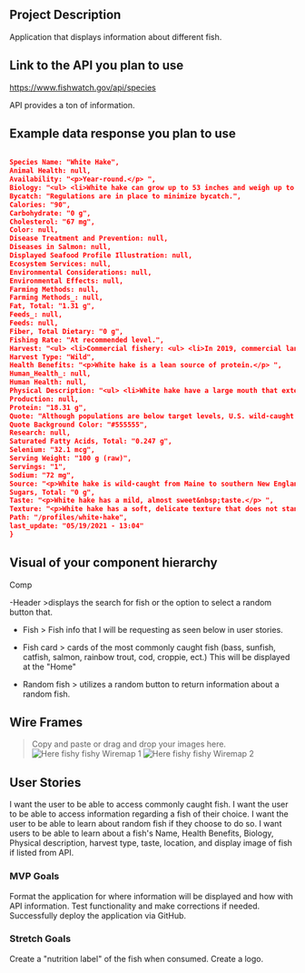 ## Project Description 
Application that displays information about different fish.

## Link to the API you plan to use
https://www.fishwatch.gov/api/species

API provides a ton of information.

## Example data response you plan to use
```json

Species Name: "White Hake",
Animal Health: null,
Availability: "<p>Year-round.</p> ",
Biology: "<ul> <li>White hake can grow up to 53 inches and weigh up to 49 pounds.</li> <li>White hake eggs are buoyant, and larval and early juvenile fish live higher in the water column than adult fish.</li> <li>White hake settle to the bottom when they are about 2 months old.</li> <li>Adult white hake typically prefer deeper water than juveniles.</li> <li>White hake move inshore to shallower waters in the summer and move offshore to deeper waters during the winter.</li> <li>Male white hake are usually smaller than females.</li> <li>Adult white hake primarily prey on other bottom-dwelling organisms, such as squid, crustaceans, and small bony fish.</li> </ul> ",
Bycatch: "Regulations are in place to minimize bycatch.",
Calories: "90",
Carbohydrate: "0 g",
Cholesterol: "67 mg",
Color: null,
Disease Treatment and Prevention: null,
Diseases in Salmon: null,
Displayed Seafood Profile Illustration: null,
Ecosystem Services: null,
Environmental Considerations: null,
Environmental Effects: null,
Farming Methods: null,
Farming Methods_: null,
Fat, Total: "1.31 g",
Feeds_: null,
Feeds: null,
Fiber, Total Dietary: "0 g",
Fishing Rate: "At recommended level.",
Harvest: "<ul> <li>Commercial fishery: <ul> <li>In 2019, commercial landings of white hake totaled more than 4.3 million pounds&nbsp;and were valued at over $4.6 million, according to the NOAA Fisheries <a href="https://foss.nmfs.noaa.gov/apexfoss/f?p=215:200::::::">commercial fishing landings database</a>.</li> </ul> </li> <li>Gear types, habitat impacts, and bycatch: <ul> <li>White hake are commonly harvested using trawl nets, gillnets, bottom longlines, and rod and reel.</li> <li>Gillnets, longlines, and rod and reel used to harvest white hake have little to no impact on habitat.&nbsp;</li> <li>Closed areas and gear restrictions reduce habitat impacts from trawl nets.&nbsp;</li> <li>Fishermen follow management measures designed to reduce interactions with marine mammals, including gear modifications, seasonsal closures, and use of marine mammal deterrents.</li> </ul> </li> <li>Recreational fishery: <ul> <li>White hake are encountered by recreational fishermen fishing with hook-and-line. Fishing occurs year round.&nbsp;</li> <li>There is no minimum fish size limit for white hake, and the recreational bag limit is unlimited.</li> </ul> </li> </ul> ",
Harvest Type: "Wild",
Health Benefits: "<p>White hake is a lean source of protein.</p> ",
Human_Health_: null,
Human Health: null,
Physical Description: "<ul> <li>White hake have a large mouth that extends back below their eyes.</li> <li>White hake have one anal fin and two dorsal fins. The first dorsal fin is tall and triangular, and the second is lower, rounded, and extends almost to the fish’s tail.</li> <li>The third fin ray on the first (triangular) dorsal fin is elongated and extends much higher than the rest of the fin.</li> <li>White hake are a member of the cod order and have a barbel (whisker) on their chin.</li> <li>White hake vary in color; most adults range from purplish-brown to golden-brown on their back and sides, and they have a yellowish-white belly speckled with small black spots.</li> </ul> ",
Production: null,
Protein: "18.31 g",
Quote: "Although populations are below target levels, U.S. wild-caught white hake is still a smart seafood choice because it is sustainably managed under a rebuilding plan that allows limited harvest under U.S. regulations.",
Quote Background Color: "#555555",
Research: null,
Saturated Fatty Acids, Total: "0.247 g",
Selenium: "32.1 mcg",
Serving Weight: "100 g (raw)",
Servings: "1",
Sodium: "72 mg",
Source: "<p>White hake is wild-caught from Maine to southern New England.</p> ",
Sugars, Total: "0 g",
Taste: "<p>White hake has a mild, almost sweet&nbsp;taste.</p> ",
Texture: "<p>White hake has a soft, delicate texture that does not stand up well to freezing.</p> ",
Path: "/profiles/white-hake",
last_update: "05/19/2021 - 13:04"
}
```

## Visual of your component hierarchy

Comp

-Header >displays the search for fish or the option to select a random button that.

- Fish > Fish info that I will be requesting as seen below in user stories.

-  Fish card > cards of the most commonly caught fish (bass, sunfish, catfish, salmon, rainbow trout, cod, croppie, ect.) This will be displayed at the "Home"

- Random fish > utilizes a random button to return information about a random fish.




## Wire Frames
> Copy and paste or drag and drop your images here.
![Here fishy fishy Wiremap 1](https://media.git.generalassemb.ly/user/38059/files/44d37380-16db-11ec-9c3f-d8163c3ab699)
![Here fishy fishy Wiremap 2](https://media.git.generalassemb.ly/user/38059/files/4735cd80-16db-11ec-9705-f62b45241b8a)




## User Stories

I want the user to be able to access commonly caught fish.
I want the user to be able to access information regarding a fish of their choice.
I want the user to be able to learn about random fish if they choose to do so.
I want users to be able to learn about a fish's Name, Health Benefits, Biology, Physical description, harvest type, taste, location, and display image of fish if listed from API.

### MVP Goals
Format the application for where information will be displayed and how with API information.
Test functionality and make corrections if needed.
Successfully deploy the application via GitHub.
 


### Stretch Goals
Create a "nutrition label" of the fish when consumed.
Create a logo.


